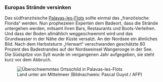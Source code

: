 ### Europas Strände versinken

Das südfranzösische [Palavas-les-Flots](https://correctiv.org/recherchen/klima/artikel/2017/07/28/steigende-meere-suedfrankreich-palavas/) sollte einmal das „französische Florida“ werden. Nun prophezeien Experten dem Badeort, dass die Strände untergehen werden, mitsamt ihren Bars, Restaurants und Boots-Verleihen. Und dass der Boden allmählich weggeschwemmt wird und das Grundwasser in der Nähe der Küste versalzt. An der Nordsee ein ähnliches Bild. Nach dem Herbststurm „Herwart“ verschwanden geschätzte 80 Prozent des Badestrandes auf der Nordseeinsel Wangerooge in der See. Die Südspitze von Sylt wurde im vergangenen Jahr aufgegeben, sie steht kurz vor dem Abbruch.

<figure>
  <img alt="Überschwemmtes Ortsschild in Palavas-les-Flots" src="https://correctiv.org/media/thumbnails/filer_public_thumbnails/bc/67/bc676f98-e69f-4bcc-9af4-5f9bb8e2228d/palvais02.jpg__1280x700_q85_crop_subject_location-2548%2C1723_subsampling-2.jpg" />
  <figcaption>
    Land unter am Mittelmeer (Bildnachweis:&nbsp;Pascal&nbsp;Guyot&nbsp;/&nbsp;AFP)
  </figcaption>
</figure>
